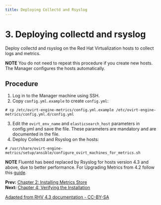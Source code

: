 ```yaml
---
title: Deploying Collectd and Rsyslog
---
```


# 3. Deploying collectd and rsyslog

Deploy collectd and rsyslog on the Red Hat Virtualization hosts to collect logs and metrics.

**NOTE** You do not need to repeat this procedure if you create new hosts. The Manager configures the hosts automatically.

## Procedure

1. Log in to the Manager machine using SSH.
2. Copy `config.yml.example` to create `config.yml`:

```
# cp /etc/ovirt-engine-metrics/config.yml.example /etc/ovirt-engine-metrics/config.yml.d/config.yml
```

3. Edit the `ovirt_env_name` and `elasticsearch_host` parameters in config.yml and save the file. These parameters are mandatory and are documented in the file.
4. Deploy Collectd and Rsyslog on the hosts:

```
# /usr/share/ovirt-engine-metrics/setup/ansible/configure_ovirt_machines_for_metrics.sh
```
**NOTE** Fluentd has beed replaced by Rsyslog for hosts version 4.3 and above, due to better performance.
For Upgrading Metrics from 4.2 follow this  [guide](Upgrading_Metrics_Store.html).


**Prev:** [Chapter 2: Installing Metrics Store](Installing_Metrics_Store)<br>
**Next:** [Chapter 4: Verifying the Installation](Verifying_the_Installation)

[Adapted from RHV 4.3 documentation - CC-BY-SA](https://access.redhat.com/documentation/en-us/red_hat_virtualization/4.3/html-single/metrics_store_installation_guide/index#Verifying_the_metrics_store_installation)


